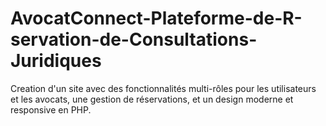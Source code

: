 # AvocatConnect-Plateforme-de-R-servation-de-Consultations-Juridiques
Creation d'un site avec des fonctionnalités multi-rôles pour les utilisateurs et les avocats, une gestion de réservations, et un design moderne et responsive en PHP.
